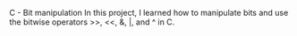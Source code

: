 C - Bit manipulation
In this project, I learned how to manipulate bits and use the bitwise operators >>, <<, &, |, and ^ in C.
